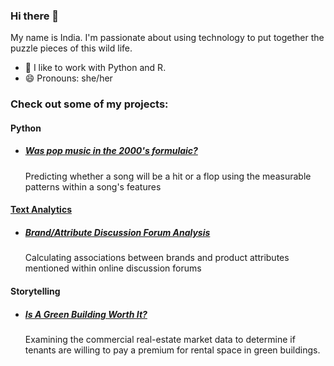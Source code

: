 ### Hi there 👋

My name is India. I'm passionate about using technology to put together the puzzle pieces of this wild life.


- 🌱 I like to work with Python and R. 
- 😄 Pronouns: she/her


### Check out some of my projects: 

#### Python 

- ##### [Was pop music in the 2000's formulaic?](https://github.com/indialindsay/Hot-Or-Not)
  Predicting whether a song will be a hit or a flop using the measurable patterns within a song's features

#### [Text Analytics](https://github.com/indialindsay/Text_Analytics_Projects)
- ##### [Brand/Attribute Discussion Forum Analysis](https://github.com/indialindsay/Text_Analytics_Projects/blob/master/Brand_Attribute_Forum_Text_Analysis.ipynb)
  
  Calculating associations between brands and product attributes mentioned within online discussion forums
  
#### Storytelling
- ##### [Is A Green Building Worth It?](https://github.com/indialindsay/Green-Buildings)
  Examining the commercial real-estate market data to determine if tenants are willing to pay a premium for rental space in green buildings.
  
  


